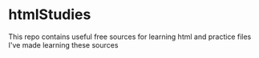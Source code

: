 # htmlStudies
This repo contains useful free sources for learning html and practice files I've made learning these sources
